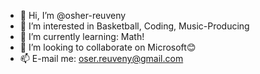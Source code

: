 - 👋 Hi, I’m @osher-reuveny
- 👀 I’m interested in Basketball, Coding, Music-Producing
- 🌱 I’m currently learning: Math!
- 💞️ I’m looking to collaborate on Microsoft😊
- 📫 E-mail me: oser.reuveny@gmail.com

<!---
osher-reuveny/osher-reuveny is a ✨ special ✨ repository because its `README.md` (this file) appears on your GitHub profile.
You can click the Preview link to take a look at your changes.
--->
